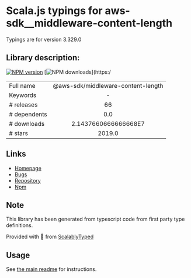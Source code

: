 
# Scala.js typings for aws-sdk__middleware-content-length

Typings are for version 3.329.0

## Library description:
[![NPM version](https://img.shields.io/npm/v/@aws-sdk/middleware-content-length/latest.svg)](https://www.npmjs.com/package/@aws-sdk/middleware-content-length) [![NPM downloads](https://img.shields.io/npm/dm/@aws-sdk/middleware-content-length.svg)](https:/

|                    |                 |
| ------------------ | :-------------: |
| Full name          | @aws-sdk/middleware-content-length |
| Keywords           | - |
| # releases         | 66 |
| # dependents       | 0.0 |
| # downloads        | 2.1437660666666668E7 |
| # stars            | 2019.0 |

## Links
- [Homepage](https://github.com/aws/aws-sdk-js-v3/tree/main/packages/middleware-content-length)
- [Bugs](https://github.com/aws/aws-sdk-js-v3/issues)
- [Repository](https://github.com/aws/aws-sdk-js-v3)
- [Npm](https://www.npmjs.com/package/%40aws-sdk%2Fmiddleware-content-length)
    


## Note
This library has been generated from typescript code from first party type definitions.

Provided with :purple_heart: from [ScalablyTyped](https://github.com/oyvindberg/ScalablyTyped)

## Usage
See [the main readme](../../readme.md) for instructions.


